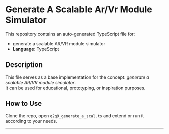 # Generate A Scalable Ar/Vr Module Simulator

This repository contains an auto-generated TypeScript file for:

- generate a scalable AR/VR module simulator
- **Language**: TypeScript

## Description

This file serves as a base implementation for the concept: *generate a scalable AR/VR module simulator*.  
It can be used for educational, prototyping, or inspiration purposes.

## How to Use

Clone the repo, open `q2q9_generate_a_scal.ts` and extend or run it according to your needs.

---



